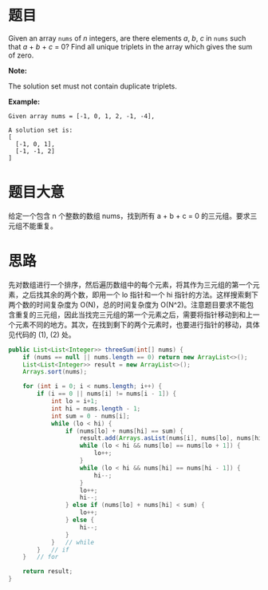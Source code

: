 # 题目

Given an array `nums` of *n* integers, are there elements *a*, *b*, *c* in `nums` such that *a* + *b* + *c* = 0? Find all unique triplets in the array which gives the sum of zero.

**Note:**

The solution set must not contain duplicate triplets.

**Example:**

```
Given array nums = [-1, 0, 1, 2, -1, -4],

A solution set is:
[
  [-1, 0, 1],
  [-1, -1, 2]
]
```

# 题目大意

给定一个包含 n 个整数的数组 nums，找到所有 a + b + c = 0 的三元组。要求三元组不能重复。

# 思路

先对数组进行一个排序，然后遍历数组中的每个元素，将其作为三元组的第一个元素，之后找其余的两个数，即用一个 lo 指针和一个 hi 指针的方法。这样搜索剩下两个数的时间复杂度为 O(N)，总的时间复杂度为 O(N^2)。注意题目要求不能包含重复的三元组，因此当找完三元组的第一个元素之后，需要将指针移动到和上一个元素不同的地方。其次，在找到剩下的两个元素时，也要进行指针的移动，具体见代码的 (1), (2) 处。

```java
public List<List<Integer>> threeSum(int[] nums) {
    if (nums == null || nums.length == 0) return new ArrayList<>();
    List<List<Integer>> result = new ArrayList<>();
    Arrays.sort(nums);

    for (int i = 0; i < nums.length; i++) {
        if (i == 0 || nums[i] != nums[i - 1]) {
            int lo = i+1;
            int hi = nums.length - 1;
            int sum = 0 - nums[i];
            while (lo < hi) {
                if (nums[lo] + nums[hi] == sum) {
                    result.add(Arrays.asList(nums[i], nums[lo], nums[hi]));
                    while (lo < hi && nums[lo] == nums[lo + 1]) {
                        lo++;
                    }
                    while (lo < hi && nums[hi] == nums[hi - 1]) {
                        hi--;
                    }
                    lo++;
                    hi--;
                } else if (nums[lo] + nums[hi] < sum) {
                    lo++;
                } else {
                    hi--;
                }
            }	// while
        }	// if
    }	// for

    return result;
}
```

